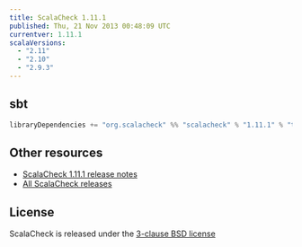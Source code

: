 ```yaml
---
title: ScalaCheck 1.11.1
published: Thu, 21 Nov 2013 00:48:09 UTC
currentver: 1.11.1
scalaVersions:
  - "2.11"
  - "2.10"
  - "2.9.3"
---
```

## sbt

```scala
libraryDependencies += "org.scalacheck" %% "scalacheck" % "1.11.1" % "test"
```

## Other resources

- [ScalaCheck 1.11.1 release notes](https://github.com/rickynils/scalacheck/tree/1.11.1/RELEASE)
- [All ScalaCheck releases](../releases.html)

## License

ScalaCheck is released under the [3-clause BSD license](https://github.com/rickynils/scalacheck/tree/1.11.1/LICENSE)
